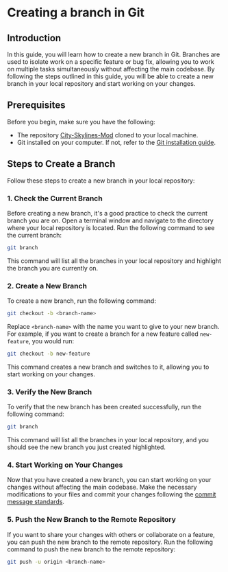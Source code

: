 # Creating a branch in Git

## Introduction

In this guide, you will learn how to create a new branch in Git. Branches are used to isolate work on a specific feature or bug fix, allowing you to work on multiple tasks simultaneously without affecting the main codebase. By following the steps outlined in this guide, you will be able to create a new branch in your local repository and start working on your changes.

## Prerequisites

Before you begin, make sure you have the following:

- The repository [City-Skylines-Mod](https://github.com/City-Skylines-Modding/City-Skylines-Mod) cloned to your local machine.
- Git installed on your computer. If not, refer to the [Git installation guide](gui-001.md).

## Steps to Create a Branch

Follow these steps to create a new branch in your local repository:

### 1. Check the Current Branch

Before creating a new branch, it's a good practice to check the current branch you are on. Open a terminal window and navigate to the directory where your local repository is located. Run the following command to see the current branch:

```bash
git branch
```

This command will list all the branches in your local repository and highlight the branch you are currently on.

### 2. Create a New Branch

To create a new branch, run the following command:

```bash
git checkout -b <branch-name>
```

Replace `<branch-name>` with the name you want to give to your new branch. For example, if you want to create a branch for a new feature called `new-feature`, you would run:

```bash
git checkout -b new-feature
```

This command creates a new branch and switches to it, allowing you to start working on your changes.

### 3. Verify the New Branch

To verify that the new branch has been created successfully, run the following command:

```bash
git branch
```

This command will list all the branches in your local repository, and you should see the new branch you just created highlighted.

### 4. Start Working on Your Changes

Now that you have created a new branch, you can start working on your changes without affecting the main codebase. Make the necessary modifications to your files and commit your changes following the [commit message standards](../standards/std-001.md).

### 5. Push the New Branch to the Remote Repository

If you want to share your changes with others or collaborate on a feature, you can push the new branch to the remote repository. Run the following command to push the new branch to the remote repository:

```bash
git push -u origin <branch-name>
```
